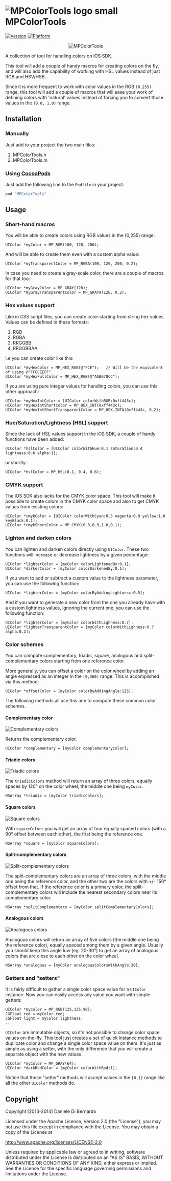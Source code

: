 ![MPColorTools logo small](https://raw.githubusercontent.com/marzapower/MPColorTools/master/assets/MPColorTools_small.png) MPColorTools
============

[![Version](http://cocoapod-badges.herokuapp.com/v/MPColorTools/badge.png)](http://cocoadocs.org/docsets/MPColorTools)
[![Platform](http://cocoapod-badges.herokuapp.com/p/MPColorTools/badge.png)](http://cocoadocs.org/docsets/MPColorTools)

<p align="center">
  <img src="https://raw.githubusercontent.com/marzapower/MPColorTools/master/assets/MPColorTools.png" alt="MPColorTools"/>
</p>

A collection of tool for handling colors on iOS SDK.

This tool will add a couple of handy macros for creating colors on the fly, and will also add the capability of working with HSL values instead of just RGB and HSV/HSB.

Since it is more frequent to work with color values in the RGB `(0,255)` range, 
this tool will add a couple of macros that will ease your work of defining colors with 
'natural' values instead of forcing you to convert those values in the `(0.0, 1.0)` range.


Installation
------------

### Manually

Just add to your project the two main files:
  1. MPColorTools.h
  2. MPColorTools.m

### Using [CocoaPods][cocoapods]

[cocoapods]: http://cocoapods.org/

Just add the following line to the `Podfile` in your project:

```ruby
pod "MPColorTools"
```

Usage
-----

### Short-hand macros

You will be able to create colors using RGB values in the (0,255) range:

```objc
UIColor *myColor = MP_RGB(100, 120, 200);
```

And will be able to create them even with a custom alpha value:

```objc
UIColor *myTransparentColor = MP_RGBA(100, 120, 200, 0.2);
```

In case you need to create a gray-scale color, there are a couple of macros for that too:

```objc
UIColor *myGrayColor = MP_GRAY(128);
UIColor *myGrayTransparentColor = MP_GRAYA(128, 0.2);
```

### Hex values support

Like in CSS script files, you can create color starting from string hex values. Values can be defined in these formats:
  1. RGB
  2. RGBA
  3. RRGGBB
  4. RRGGBBAA
  
I.e you can create color like this:

```objc
UIColor *myHexColor = MP_HEX_RGB(@"FCE");   // Will be the equivalent of using @"FFCCEEFF"
UIColor *myHexFullColor = MP_HEX_RGB(@"AAB678CC");
```

If you are using pure integer values for handling colors, you can use this other approach:

```objc
UIColor *myHexIntColor = [UIColor colorWithRGB:0xff443c];
UIColor *myHexIntShortColor = MP_HEX_INT(0xff443c);
UIColor *myHexIntShortTransparentColor = MP_HEX_INTA(0xff443c, 0.2);
```

### Hue/Saturation/Lightness (HSL) support

Since the lack of HSL values support in the iOS SDK, a couple of handy functions have been added:

```objc
UIColor *hslColor = [UIColor colorWithHue:0.1 saturation:0.4 lightness:0.6 alpha:1];
```

or shortly:

```objc
UIColor *hslColor = MP_HSL(0.1, 0.4, 0.6);
```

### CMYK support

The iOS SDK also lacks for the CMYK color space. This tool will make it possibile to create colors in the CMYK color space
and also to get CMYK values from existing colors:

```objc
UIColor *cmykColor = [UIColor colorWithCyan:0.3 magenta:0.9 yellow:1.0 keyBlack:0.1];
UIColor *cmykShortColor = MP_CMYK(0.3,0.9,1.0,0.1);
```

### Lighten and darken colors

You can lighten and darken colors directly using `UIColor`. These two functions will increase or decrease 
lightness by a given percentage:

```objc
UIColor *lighterColor = [myColor colorLightenedBy:0.1];
UIColor *darkerColor = [myColor colorDarkenedBy:0.1];
```

If you want to add or subtract a custom value to the lightness parameter, you can use the following function:

```objc
UIColor *lighterColor = [myColor colorByAddingLightness:0.5];
```

And if you want to generate a new color from the one you already have with a custom lightness values,
ignoring the current one, you can use the following function:


```objc
UIColor *lighterColor = [myColor colorWithLighness:0.7];
UIColor *lighterTransparentColor = [myColor colorWithLighness:0.7 alpha:0.2];
```

### Color schemes

You can compute complementary, triadic, square, analogous and split-complementary colors starting from one reference color.

More generally, you can offset a color on the color wheel by adding an angle expressed as an integer in the `[0,360]` range. This is accomplished via this method:

```objc
UIColor *offsetColor = [myColor colorByAddingAngle:125];
```

The following methods all use this one to compute these common color schemes.

#### Complementary color

![Complementary colors](https://raw.githubusercontent.com/marzapower/MPColorTools/master/assets/opposite.png)

Returns the complementary color.

```objc
UIColor *complementary = [myColor complementaryColor];
```

#### Triadic colors

![Triadic colors](https://raw.githubusercontent.com/marzapower/MPColorTools/master/assets/triadic.png)

The `triadicColors` method will return an array of three colors, equally spaces by 120° on the color wheel, the middle one being `myColor`.

```objc
NSArray *triadic = [myColor triadicColors];
```

#### Square colors

![Square colors](https://raw.githubusercontent.com/marzapower/MPColorTools/master/assets/square.png)

With `squareColors` you will get an array of four equally spaced colors (with a 90° offset between each other), the first being the reference one.

```objc
NSArray *square = [myColor squareColors];
```

#### Split-complementary colors

![Split-complementary colors](https://raw.githubusercontent.com/marzapower/MPColorTools/master/assets/split.png)

The split-complementary colors are an array of three colors, with the middle one being the reference color, and the other two are the colors with +/- 150° offset from that. If the reference color is a primary color, the split-complementary colors will include the nearest secondary colors near its complementary color.

```objc
NSArray *splitComplementary = [myColor splitComplementaryColors];
```

#### Analogous colors

![Analogous colors](https://raw.githubusercontent.com/marzapower/MPColorTools/master/assets/analogous.png)

Analogous colors will return an array of five colors (the middle one being the reference color), equally spaced among them by a given angle. Usually you should keep this angle low (eg. 20-30°) to get an array of analogous colors that are close to each other on the color wheel.

```objc
NSArray *analogous = [myColor analogousColorsWithAngle:30];
```

### Getters and "setters"

It is fairly difficult to gather a single color space value for a `UIColor` instance. Now you can easily access any value you want
with simple getters:

```objc
UIColor *myColor = MP_RGB(125,125,90);
CGFloat red = myColor.red;
CGFloat light = myColor.lightness;
...
```

`UIColor` are immutable objects, so it's not possible to change color space values on-the-fly. This tool just creates a set of quick
instance methods to duplicate color and change a single color space value on them. It's just as simple as using a setter, with the
only difference that you will create a separate object with the new values:

```objc
UIColor *myColor = MP_GRAY(64);
UIColor *darkRedColor = [myColor colorWithRed:1];
```

Notice that these "setter" methods will accept values in the `[0,1]` range like all the other `UIColor` methods do.

## Copyright

Copyright [2013-2014] Daniele Di Bernardo
                        
Licensed under the Apache License, Version 2.0 (the "License");
you may not use this file except in compliance with the License.
You may obtain a copy of the License at
  
   http://www.apache.org/licenses/LICENSE-2.0
  
Unless required by applicable law or agreed to in writing, software
distributed under the License is distributed on an "AS IS" BASIS,
WITHOUT WARRANTIES OR CONDITIONS OF ANY KIND, either express or implied.
See the License for the specific language governing permissions and
limitations under the License.
